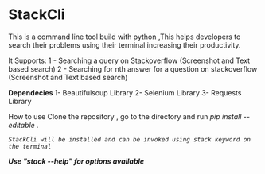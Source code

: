 <h1> StackCli </h1>
This is a command line tool build with python ,This helps developers to search their problems using their terminal increasing their productivity.

It Supports:
	1 - Searching a query on Stackoverflow (Screenshot and Text based search)
	2 - Searching for nth answer for a question on stackoverflow (Screenshot and Text based search)


<b> Dependecies </b>
	1- Beautifulsoup Library
	2- Selenium Library
	3- Requests Library


</b> How to use </b>
Clone the repository , go to the directory and run 
	<i> pip install --editable . <i>

	StackCli will be installed and can be invoked using stack keyword on the terminal


<b><i> Use "stack --help" for options available </i></b>